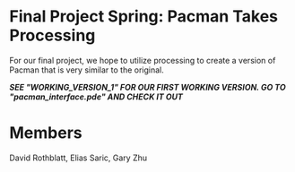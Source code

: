 # Final Project Spring: Pacman Takes Processing
For our final project, we hope to utilize processing to create a version of Pacman that is very similar to the original. 

***SEE "WORKING_VERSION_1" FOR OUR FIRST WORKING VERSION. GO TO "pacman_interface.pde" AND CHECK IT OUT***


Members
=======
David Rothblatt, Elias Saric, Gary Zhu

